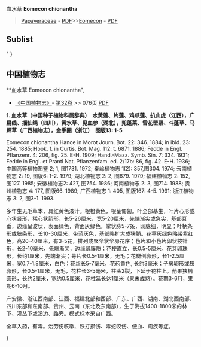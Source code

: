 血水草 **Eomecon chionantha**

> [Papaveraceae](http://www.iplant.cn/info/Papaveraceae?t=foc) - [PDF](http://www.iplant.cn/foc/pdf/Papaveraceae.pdf)>>[Eomecon](http://www.iplant.cn/info/Eomecon?t=foc) - [PDF](http://www.iplant.cn/foc/pdf/Eomecon.pdf)

## Sublist
"
}
## 中国植物志

**血水草 Eomecon chionantha",

* [《中国植物志》](http://www.iplant.cn/frps)- [第32卷](http://www.iplant.cn/frps/vol/32) >> 076页 [PDF](http://www.iplant.cn/frps/pdf/32/076.pdf)

**1. 血水草（中国种子植物科属辞典）　水黄莲、片莲、鸡爪莲、扒山虎（江西），广扁线、捆仙绳（四川），黄水草、见血参（湖北），兜蓬莱、雪花罂粟、斗蓬草、马蹄草（广西植物志），金手圈（浙江）　图版13: 1-5**

Eomecon chionantha Hance in Morot Journ. Bot. 22: 346. 1884; in ibid. 23: 254. 1885; Hook. f. in Curtis. Bot. Mag. 112: t. 6871. 1886; Fedde in Engl. Pflanzenr. 4: 206, fig. 25. E-H. 1909; Hand.-Mazz. Symb. Sin. 7: 334. 1931; Fedde in Engl. et Prantl Nat. Pflanzenfam. ed. 2/17b: 86, fig. 42. E-H. 1936;中国高等植物图鉴 2; 1, 图1731. 1972; 秦岭植物志 1(2): 357,图304. 1974; 云南植物志 2: 19, 图版6: 1-2. 1979; 湖北植物志 2: 2, 图679. 1979; 福建植物志 2: 152, 图127. 1985; 安徽植物志2: 427, 图754. 1986; 河南植物志 2: 3, 图714. 1988; 贵州植物志 4: 177, 图版66. 1989; 广西植物志 1: 405, 图版167: 4-5. 1991; 浙江植物志 3: 2, 图3-1. 1993.

多年生无毛草本，具红黄色液汁。根橙黄色，根茎匍匐。叶全部基生，叶片心形或心状肾形，稀心状箭形，长5-26厘米，宽5-20厘米，先端渐尖或急尖，基部耳垂，边缘呈波状，表面绿色，背面灰绿色，掌状脉5-7条，网脉细，明显；叶柄条形或狭条形，长10-30厘米，带蓝灰色，基部略扩大成狭鞘。花葶灰绿色略带紫红色，高20-40厘米，有3-5花，排列成聚伞状伞房花序；苞片和小苞片卵状披针形，长2-10毫米，先端渐尖，边缘薄膜质；花梗直立，长0.5-5厘米。花芽卵珠形，长约1厘米，先端渐尖；萼片长0.5-1厘米，无毛；花瓣倒卵形，长1-2.5厘米，宽0.7-1.8厘米，白色；花丝长5-7毫米，花药黄色, 长约3毫米；子房卵形或狭卵形，长0.5-1厘米，无毛，花柱长3-5毫米，柱头2裂，下延于花柱上。蒴果狭椭圆形，长约2厘米，宽约0.5厘米，花柱延长达1厘米（果未成熟）。花期3-6月，果期6-10月。

产安徽、浙江西南部、江西、福建北部和西部、广东、广西、湖南、湖北西南部、四川东部和东南部、贵州、云南（东北及东南部），生于海拔1400-1800米的林下、灌丛下或溪边、路旁。模式标本采自广西。

全草入药，有毒。治劳伤咳嗽、跌打损伤、毒蛇咬伤、便血、痢疾等症。

}